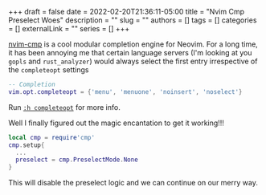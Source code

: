+++
draft = false
date = 2022-02-20T21:36:11-05:00
title = "Nvim Cmp Preselect Woes"
description = ""
slug = ""
authors = []
tags = []
categories = []
externalLink = ""
series = []
+++

[nvim-cmp](https://github.com/hrsh7th/nvim-cmp) is a cool modular completion
engine for Neovim. For a long time, it has been annoying me that
certain language servers (I'm looking at you `gopls` and `rust_analyzer`)
would always select the first entry irrespective of the `completeopt` settings
```lua
-- Completion
vim.opt.completeopt = {'menu', 'menuone', 'noinsert', 'noselect'}
```

Run [`:h completeopt`](http://vimdoc.sourceforge.net/htmldoc/options.html#'completeopt')
for more info.

Well I finally figured out the magic encantation to get it working!!!

```lua
local cmp = require'cmp'
cmp.setup{
  ...
  preselect = cmp.PreselectMode.None
}
```

This will disable the preselect logic and we can continue on our merry way.
